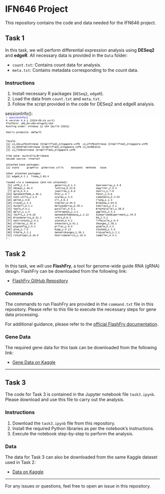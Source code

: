 # IFN646 Project

This repository contains the code and data needed for the IFN646 project.

## Task 1

In this task, we will perform differential expression analysis using **DESeq2** and **edgeR**. All necessary data is provided in the `Data` folder:

- `count.txt`: Contains count data for analysis.
- `meta.txt`: Contains metadata corresponding to the count data.

### Instructions

1. Install necessary R packages (`DESeq2`, `edgeR`).
2. Load the data from `count.txt` and `meta.txt`.
3. Follow the script provided in the code for DESeq2 and edgeR analysis.


sessionInfo():   
![Project Diagram](sessionInfo.png)



## Task 2

In this task, we will use **FlashFry**, a tool for genome-wide guide RNA (gRNA) design. FlashFry can be downloaded from the following link:

- [FlashFry GitHub Repository](https://github.com/mckennalab/FlashFry?tab=readme-ov-file)

### Commands

The commands to run FlashFry are provided in the `command.txt` file in this repository. Please refer to this file to execute the necessary steps for gene data processing.

For additional guidance, please refer to the [official FlashFry documentation](https://github.com/mckennalab/FlashFry).

### Gene Data

The required gene data for this task can be downloaded from the following link:

- [Gene Data on Kaggle](https://kaggle.com/datasets/93ebb4a1b3131a5dc93e77adf6648d2c088ab7fddb16dcada3ceeb4976e07476)

---

## Task 3

The code for Task 3 is contained in the Jupyter notebook file `task3.ipynb`. Please download and use this file to carry out the analysis.

### Instructions

1. Download the `task3.ipynb` file from this repository.
2. Install the required Python libraries as per the notebook’s instructions.
3. Execute the notebook step-by-step to perform the analysis.

### Data

The data for Task 3 can also be downloaded from the same Kaggle dataset used in Task 2:

- [Data on Kaggle](https://kaggle.com/datasets/93ebb4a1b3131a5dc93e77adf6648d2c088ab7fddb16dcada3ceeb4976e07476)

---

For any issues or questions, feel free to open an issue in this repository.
